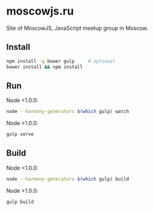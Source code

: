 # moscowjs.ru

Site of MoscowJS, JavaScript meetup group in Moscow.


## Install

```bash
npm install -g bower gulp     # optional
bower install && npm install
```

## Run

Node <1.0.0:

```bash
node --harmony-generators $(which gulp) watch
```

Node >1.0.0:

```bash
gulp serve
```

## Build

Node <1.0.0:

```bash
node --harmony-generators $(which gulp) build
```

Node >1.0.0:

```bash
gulp build
```

[co-db]: https://github.com/filipovskii/co-db
